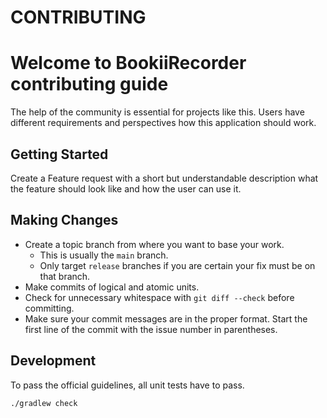 # CONTRIBUTING

# Welcome to BookiiRecorder contributing guide

The help of the community is essential for projects like this. Users have
different requirements and perspectives how this application should work.

## Getting Started

Create a Feature request with a short but understandable description what the
feature should look like and how the user can use it.

## Making Changes

* Create a topic branch from where you want to base your work.
    * This is usually the `main` branch.
    * Only target `release` branches if you are certain your fix must be on that
      branch.
* Make commits of logical and atomic units.
* Check for unnecessary whitespace with `git diff --check` before committing.
* Make sure your commit messages are in the proper format. Start the first
  line of the commit with the issue number in parentheses.

## Development

To pass the official guidelines, all unit tests have to pass.
```shell
./gradlew check
```
